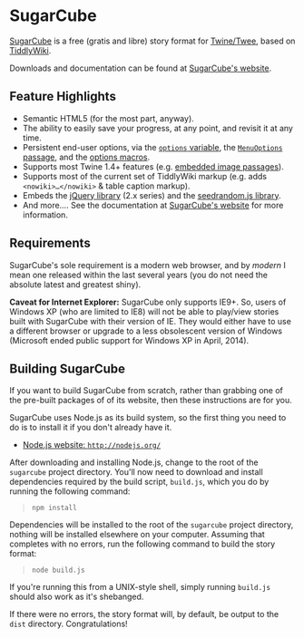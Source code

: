 # SugarCube #
[SugarCube](http://www.motoslave.net/sugarcube/ "http://www.motoslave.net/sugarcube/") is a free (gratis and libre) story format for [Twine/Twee](http://twinery.org/ "http://twinery.org/"), based on [TiddlyWiki](http://tiddlywiki.com/ "http://tiddlywiki.com/").

Downloads and documentation can be found at [SugarCube's website](http://www.motoslave.net/sugarcube/ "http://www.motoslave.net/sugarcube/").

## Feature Highlights ##
- Semantic HTML5 (for the most part, anyway).
- The ability to easily save your progress, at any point, and revisit it at any time.
- Persistent end-user options, via the [`options` variable](#reserved-names-variables "see: options"), the [`MenuOptions` passage](#reserved-names-passages "see: MenuOptions"), and the [options macros](#macrocat-options "see: options macros").
- Supports most Twine 1.4+ features (e.g. [embedded image passages](#wiki-syntax-extensions-image-passage "see: Image Passage Syntax for [img[]]")).
- Supports most of the current set of TiddlyWiki markup (e.g. adds `<nowiki>…</nowiki>` & table caption markup).
- Embeds the [jQuery library](http://jquery.com/ "http://jquery.com/") (2.x series) and the [seedrandom.js library](https://github.com/davidbau/seedrandom "https://github.com/davidbau/seedrandom").
- And more….  See the documentation at [SugarCube's website](http://www.motoslave.net/sugarcube/ "http://www.motoslave.net/sugarcube/") for more information.

## Requirements ##
SugarCube's sole requirement is a modern web browser, and by *modern* I mean one released within the last several years (you do not need the absolute latest and greatest shiny).

**Caveat for Internet Explorer:** SugarCube only supports  IE9+.  So, users of Windows XP (who are limited to IE8) will not be able to play/view stories built with SugarCube with their version of IE.  They would either have to use a different browser or upgrade to a less obsolescent version of Windows (Microsoft ended public support for Windows XP in April, 2014).

## Building SugarCube ##
If you want to build SugarCube from scratch, rather than grabbing one of the pre-built packages of of its website, then these instructions are for you.

SugarCube uses Node.js as its build system, so the first thing you need to do is to install it if you don't already have it.

- [Node.js website: `http://nodejs.org/`](http://nodejs.org/ "http://nodejs.org/")

After downloading and installing Node.js, change to the root of the `sugarcube` project directory.  You'll now need to download and install dependencies required by the build script, `build.js`, which you do by running the following command:

>     npm install

Dependencies will be installed to the root of the `sugarcube` project directory, nothing will be installed elsewhere on your computer.  Assuming that completes with no errors, run the following command to build the story format:

>     node build.js

If you're running this from a UNIX-style shell, simply running `build.js` should also work as it's shebanged.

If there were no errors, the story format will, by default, be output to the `dist` directory.  Congratulations!


